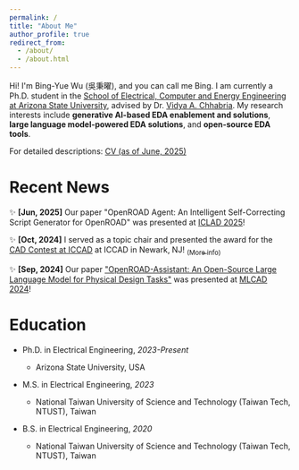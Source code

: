 ```yaml
---
permalink: /
title: "About Me"
author_profile: true
redirect_from: 
  - /about/
  - /about.html
---
```


Hi! I'm Bing-Yue Wu (吳秉曜), and you can call me Bing. I am currently a Ph.D. student in the [School of Electrical, Computer and Energy Engineering at Arizona State University](https://ecee.engineering.asu.edu/), advised by Dr. [Vidya A. Chhabria](https://faculty.engineering.asu.edu/vidyachhabria/). My research interests include **generative AI-based EDA enablement and solutions**, **large language model-powered EDA solutions**, and **open-source EDA tools**.

For detailed descriptions: [CV (as of June, 2025)](https://bingyuew.github.io/files/CV.pdf)

# Recent News

✨ **[Jun, 2025]** Our paper "OpenROAD Agent: An Intelligent Self-Correcting Script Generator for OpenROAD" was presented at [ICLAD 2025](https://iclad.ai/)!

✨ **[Oct, 2024]** I served as a topic chair and presented the award for the [CAD Contest at ICCAD](https://www.iccad-contest.org/2024/) at ICCAD in Newark, NJ! [<sub>(More info)</sub>](https://bingyuew.github.io/talks/2024-10-31-iccad)

✨ **[Sep, 2024]** Our paper ["OpenROAD-Assistant: An Open-Source Large Language Model for Physical Design Tasks"](https://ieeexplore.ieee.org/document/10740242) was presented at [MLCAD 2024](https://mlcad.org/symposium/2024/)!

# Education

* Ph.D. in Electrical Engineering, *2023-Present*
  * Arizona State University, USA

* M.S. in Electrical Engineering, *2023*
  * National Taiwan University of Science and Technology (Taiwan Tech, NTUST), Taiwan

* B.S. in Electrical Engineering, *2020*
  * National Taiwan University of Science and Technology (Taiwan Tech, NTUST), Taiwan




